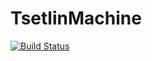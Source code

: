 # TsetlinMachine

[![Build Status](https://github.com/egbaquela/TsetlinMachine.jl/actions/workflows/CI.yml/badge.svg?branch=main)](https://github.com/egbaquela/TsetlinMachine.jl/actions/workflows/CI.yml?query=branch%3Amain)
